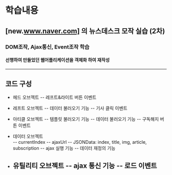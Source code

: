 # 학습내용

## [new.www.naver.com] 의 뉴스데스크 모작 실습 (2차)
### DOM조작, Ajax통신, Event조작 학습
#### 선행하여 만들었던 웹어플리케이션을 객체화 하여 재작성

---

## 코드 구성 
  - 헤드 오브젝트
    -- 레프트&라이트 버튼 이벤트
  - 레프트 오브젝트 
    -- 데이터 불러오기 기능
	-- 기사 클릭 이벤트
  - 아티클 오브젝트 
    -- 템플릿 불러오기 기능
	-- 데이터 불러오기 기능
	-- 구독해지 버튼 이벤트 
	
  - 데이터 오브젝트  
    -- currentIndex 
	-- ajaxUrl 
	-- JSONData: index, title, img, article, subscription
    -- ajax 실행 기능
	-- 데이터 재정의 기능
  - 유틸리티 오브젝트
    -- ajax 통신 기능 
	  -- 로드 이벤트
    -- 

